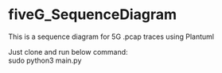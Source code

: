 # fiveG_SequenceDiagram

This is a sequence diagram for 5G .pcap traces using Plantuml

Just clone and run below command:
<br>sudo python3 main.py
